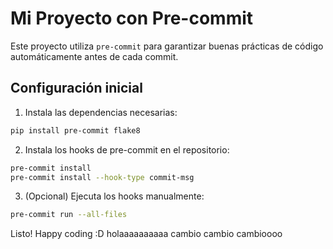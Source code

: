 # Mi Proyecto con Pre-commit

Este proyecto utiliza `pre-commit` para garantizar buenas prácticas de código automáticamente antes de cada commit.

## Configuración inicial

1. Instala las dependencias necesarias:
```bash
pip install pre-commit flake8
```

2. Instala los hooks de pre-commit en el repositorio:
```bash
pre-commit install
pre-commit install --hook-type commit-msg
```

3. (Opcional) Ejecuta los hooks manualmente:
```bash
pre-commit run --all-files
```

Listo! Happy coding :D
holaaaaaaaaaa
cambio cambio cambioooo